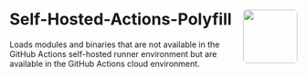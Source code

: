 <span>
  <img style="border-radius: 6px" align="right" width="95" src="https://i.imgur.com/1tUj131.jpg"></img>
  <h1 align="left">Self-Hosted-Actions-Polyfill</h1>
</span>

Loads modules and binaries that are not available in the GitHub Actions self-hosted runner environment but are available in the GitHub Actions cloud environment.
